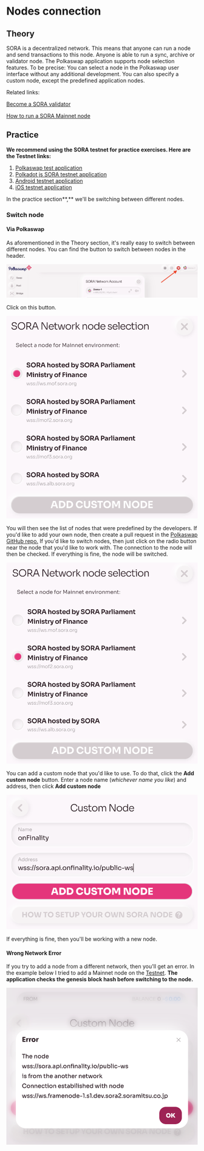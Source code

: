 # Nodes connection

## Theory

SORA is a decentralized network. This means that anyone can run a node and send transactions to this node. Anyone is able to run a sync, archive or validator node. The Polkaswap application supports node selection features. To be precise: You can select a node in the Polkaswap user interface without any additional development. You can also specify a custom node, except the predefined application nodes.

Related links:

[Become a SORA validator](https://wiki.sora.org/become-a-sora-validator)

[How to run a SORA Mainnet node](https://medium.com/sora-xor/how-to-run-a-sora-testnet-node-a4d42a9de1af?source=user\_profile---------11----------------------------)

## Practice

**We recommend using the SORA testnet for practice exercises. Here are the Testnet links:**

1. [Polkaswap test application](https://test.polkaswap.io/)
2. [Polkadot js SORA testnet application](https://polkadot.js.org/apps/?rpc=wss%3A%2F%2Fws.stage.sora2.soramitsu.co.jp#/explorer)
3. [Android testnet application](https://play.google.com/store/apps/details?id=jp.co.soramitsu.sora.communitytesting\&hl=en\&gl=US)
4. [iOS testnet application](https://testflight.apple.com/join/670hF438)

In the practice section**,** we'll be switching between different nodes.

### Switch node

#### Via Polkaswap

As aforementioned in the Theory section, it's really easy to switch between different nodes. You can find the button to switch between nodes in the header.

![](../.gitbook/assets/Untitled.png)

Click on this button.

![](<../.gitbook/assets/Untitled (1) (11).png>)

You will then see the list of nodes that were predefined by the developers. If you'd like to add your own node, then create a pull request in the [Polkaswap GitHub repo.](https://github.com/sora-xor/polkaswap-exchange-web) If you'd like to switch nodes, then just click on the radio button near the node that you'd like to work with. The connection to the node will then be checked. If everything is fine, the node will be switched.

![](<../.gitbook/assets/Untitled (2) (11).png>)

You can add a custom node that you'd like to use. To do that, click the **Add custom node** button. Enter a node name (_whichever name you like_) and address, then click **Add custom node**

![](<../.gitbook/assets/Untitled (4) (9).png>)

If everything is fine, then you'll be working with a new node.

#### Wrong Network Error

If you try to add a node from a different network, then you'll get an error. In the example below I tried to add a Mainnet node on the [Testnet](https://test.polkaswap.io/#/swap). **The application checks the genesis block hash before switching to the node.**

![](<../.gitbook/assets/Untitled (3) (7).png>)
